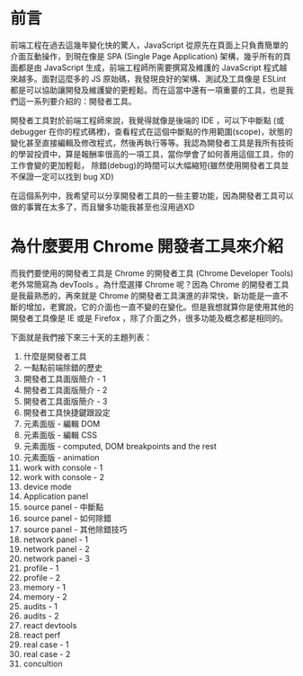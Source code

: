 
# 前言

前端工程在過去這幾年變化快的驚人，JavaScript 從原先在頁面上只負責簡單的介面互動操作，到現在像是 SPA (Single Page Application) 架構，幾乎所有的頁面都是由 JavaScript 生成，前端工程師所需要撰寫及維護的 JavaScript 程式越來越多。面對這麼多的 JS 原始碼，我發現良好的架構、測試及工具像是 ESLint 都是可以協助讓開發及維護變的更輕鬆。而在這當中還有一項重要的工具，也是我們這一系列要介紹的：開發者工具。

開發者工具對於前端工程師來說，我覺得就像是後端的 IDE ，可以下中斷點 (或 debugger 在你的程式碼裡)，查看程式在這個中斷點的作用範圍(scope)，狀態的變化甚至直接編輯及修改程式，然後再執行等等。我認為開發者工具是我所有技術的學習投資中，算是報酬率很高的一項工具，當你學會了如何善用這個工具，你的工作會變的更加輕鬆， 除錯(debug)的時間可以大幅縮短(雖然使用開發者工具並不保證一定可以找到 bug XD) 

在這個系列中，我希望可以分享開發者工具的一些主要功能，因為開發者工具可以做的事實在太多了，而且蠻多功能我甚至也沒用過XD

# 為什麼要用 Chrome 開發者工具來介紹
而我們要使用的開發者工具是 Chrome 的開發者工具 (Chrome Developer Tools) 老外常簡寫為 devTools 。為什麼選擇 Chrome 呢？因為 Chrome 的開發者工具是我最熟悉的，再來就是 Chrome 的開發者工具演進的非常快，新功能是一直不斷的增加，老實說，它的介面也一直不變的在變化。但是我想就算你是使用其他的開發者工具像是 IE 或是 Firefox ，除了介面之外，很多功能及概念都是相同的。


下面就是我們接下來三十天的主題列表：

1. 什麼是開發者工具
2. 一點點前端除錯的歷史
3. 開發者工具面版簡介 - 1
4. 開發者工具面版簡介 - 2
5. 開發者工具面版簡介 - 3
6. 開發者工具快捷鍵跟設定
7. 元素面版 - 編輯 DOM
8. 元素面版 - 編輯 CSS
9. 元素面版 - computed, DOM breakpoints and the rest
10. 元素面版 - animation
11. work with console - 1
12. work with console - 2
13. device mode
14. Application panel
15. source panel - 中斷點
16. source panel - 如何除錯
17. source panel - 其他除錯技巧
18. network panel - 1
19. network panel - 2
20. network panel - 3
21. profile - 1
22. profile - 2
23. memory - 1
24. memory - 2
25. audits - 1
26. audits - 2
27. react devtools
28. react perf
29. real case - 1
30. real case - 2
31. concultion
